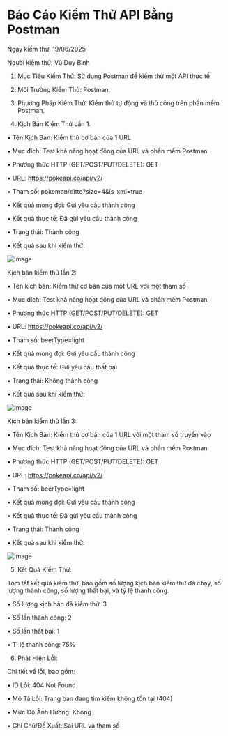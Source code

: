 # Báo Cáo Kiểm Thử API Bằng Postman

Ngày kiểm thử: 19/06/2025

Người kiểm thử: Vũ Duy Bình

1. Mục Tiêu Kiểm Thử: Sử dụng Postman để kiểm thử một API thực tế

2. Môi Trường Kiểm Thử: Postman.

3. Phương Pháp Kiểm Thử: Kiểm thử tự động và thủ công trên phần mềm Postman.

4. Kịch Bản Kiểm Thử Lần 1:

•	Tên Kịch Bản: Kiểm thử cơ bản của 1 URL

•	Mục đích: Test khả năng hoạt động của URL và phần mềm Postman

•	Phương thức HTTP (GET/POST/PUT/DELETE): GET

•	URL: https://pokeapi.co/api/v2/

•	Tham số: pokemon/ditto?size=4&is_xml=true

•	Kết quả mong đợi: Gửi yêu cầu thành công

•	Kết quả thực tế: Đã gửi yêu cầu thành công

•	Trạng thái: Thành công

•	Kết quả sau khi kiểm thử:

 ![image](https://github.com/user-attachments/assets/84815047-88e0-4f71-b904-b214f284edc5)

Kịch bản kiểm thử lần 2:

•	Tên kịch bản: Kiểm thử cơ bản của một URL với một tham số

•	Mục đích: Test khả năng hoạt động của URL và phần mềm Postman

•	Phương thức HTTP (GET/POST/PUT/DELETE): GET

•	URL: https://pokeapi.co/api/v2/

•	Tham số: beerType=light

•	Kết quả mong đợi: Gửi yêu cầu thành công

•	Kết quả thực tế: Gửi yêu cầu thất bại

•	Trạng thái: Không thành công

•	Kết quả sau khi kiểm thử:

 ![image](https://github.com/user-attachments/assets/50fdce65-fba8-4368-a609-ff50424b9263)

Kịch bản kiểm thử lần 3:

•	Tên Kịch Bản: Kiểm thử cơ bản của 1 URL với một tham số truyền vào

•	Mục đích: Test khả năng hoạt động của URL và phần mềm Postman

•	Phương thức HTTP (GET/POST/PUT/DELETE): GET

•	URL: https://pokeapi.co/api/v2/

•	Tham số: beerType=light

•	Kết quả mong đợi: Gửi yêu cầu thành công

•	Kết quả thực tế: Đã gửi yêu cầu thành công

•	Trạng thái: Thành công

•	Kết quả sau khi kiểm thử:

 ![image](https://github.com/user-attachments/assets/d3d8387e-0e61-4660-8311-047080f8a238)

5. Kết Quả Kiểm Thử: 

Tóm tắt kết quả kiểm thử, bao gồm số lượng kịch bản kiểm thử đã chạy, số lượng thành công, số lượng thất bại, và tỷ lệ thành công.

•	Số lượng kịch bản đã kiểm thử: 3

•	Số lần thành công: 2

•	Số lần thất bại: 1

•	Tỉ lệ thành công: 75%

6. Phát Hiện Lỗi: 

Chi tiết về lỗi, bao gồm:

•	ID Lỗi: 404 Not Found

•	Mô Tả Lỗi: Trang bạn đang tìm kiếm không tồn tại (404)

•	Mức Độ Ảnh Hưởng: Không

•	Ghi Chú/Đề Xuất: Sai URL và tham số
